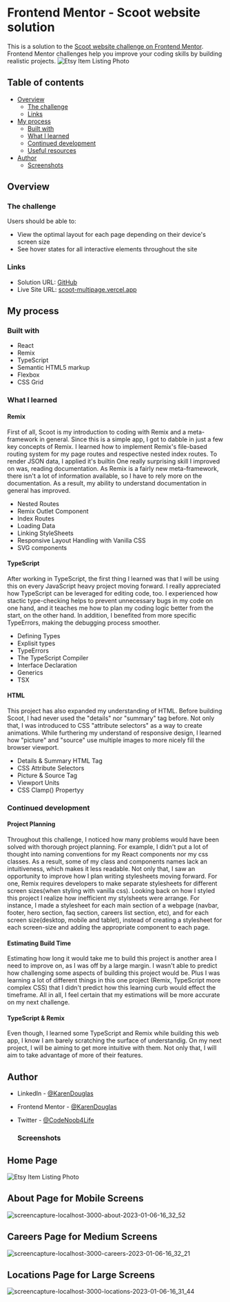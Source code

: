 # Frontend Mentor - Scoot website solution

This is a solution to the [Scoot website challenge on Frontend Mentor](https://www.frontendmentor.io/challenges/scoot-multipage-website-N76alNPRJ). Frontend Mentor challenges help you improve your coding skills by building realistic projects. 
![Etsy Item Listing Photo](https://user-images.githubusercontent.com/79128405/213305855-3d7fb471-93c9-405a-a4c1-41e78f147806.png)
## Table of contents

- [Overview](#overview)
  - [The challenge](#the-challenge)
  - [Links](#links)
- [My process](#my-process)
  - [Built with](#built-with)
  - [What I learned](#what-i-learned)
  - [Continued development](#continued-development)
  - [Useful resources](#useful-resources)
- [Author](#author)
  - [Screenshots](#screenshots)




## Overview

### The challenge

Users should be able to:

- View the optimal layout for each page depending on their device's screen size
- See hover states for all interactive elements throughout the site



### Links

- Solution URL: [GitHub](https://github.com/KarenDouglas/Scoot-Multipage-Website)
- Live Site URL: [scoot-multipage.vercel.app](https://scoot-multipage.vercel.app/)

## My process

### Built with

- React
- Remix
- TypeScript
- Semantic HTML5 markup
- Flexbox
- CSS Grid

### What I learned
 
#### Remix
  First of all, Scoot is my introduction to coding with Remix and a meta-framework in general. Since this is a simple app, I got to dabble in just a few key concepts of Remix. I learned how to implement Remix's file-based routing system for my page routes and respective nested index routes.  To render JSON data, I applied it's builtin  One really surprising skill I improved on was, reading documentation. As Remix is a fairly new meta-framework, there isn't a lot of information available, so I have to rely more on the documentation. As a result, my ability to understand documentation in general has improved.

-  Nested Routes
-  Remix Outlet Component
-  Index Routes 
-  Loading Data
-  Linking StyleSheets
-  Responsive Layout Handling with Vanilla CSS
-  SVG components

#### TypeScript
  After working in TypeScript, the first thing I learned was that I will be using this on every JavaScript heavy project  moving forward. I really appreciated how TypeScript can be leveraged for editing code, too. I experienced how stactic type-checking helps to prevent unnecessary bugs in my code on one hand, and it teaches me how to plan my coding logic better from the start, on the other hand. In addition, I benefited from more specific TypeErrors, making the debugging process smoother.

- Defining Types
- Explisit types
- TypeErrors
- The TypeScript Compiler
- Interface Declaration
- Generics
- TSX

#### HTML
This project has also expanded my understanding of HTML. Before building Scoot, I had never used the "details" nor "summary" tag before. Not only that, I was introduced to CSS "attribute selectors" as a way to create animations. While furthering my understand of responsive design, I learned how "picture" and "source"  use multiple images to more nicely fill the browser viewport.
- Details & Summary HTML Tag
- CSS Attribute Selectors
- Picture & Source Tag
- Viewport Units
- CSS Clamp() Propertyy

### Continued development

#### Project Planning
  Throughout this challenge, I noticed how many problems would have been solved with thorough project planning. For example, I didn't put a lot of thought into naming conventions for my React components nor  my css classes. As a result, some of my class and components names lack an intuitiveness, which makes it less readable. 
  Not only that, I saw an opportunity to improve how I plan writing stylesheets moving forward. For one, Remix requires developers to make separate stylesheets for different screen sizes(when styling with vanilla css). Looking back on how I styled this project I realize how inefficient my stylsheets were arrange. For instance, I made a stylesheet for each main section of a webpage (navbar, footer, hero section, faq section, careers list section, etc), and for each screen size(desktop, mobile and tablet), instead of creating a stylesheet for each screen-size and adding the appropriate component to each page. 

#### Estimating Build Time
   Estimating how long it would take me to build this project is another area I need to improve on, as I was off by a large margin. I wasn't able to predict how challenging some aspects of building this project would be. Plus I was learning a lot of different things in this one project (Remix, TypeScript more complex CSS) that I didn't predict how this learning curb would effect the timeframe. All in all, I feel certain that my estimations will be more accurate on my next challenge.    

#### TypeScript & Remix
  Even though, I learned some TypeScript and Remix while building this web app, I know I am barely scratching the surface of understandig. On my next project, I will be aiming to get more intuitive with them. Not only that, I will aim to take advantage of more of their features.


## Author

- LinkedIn - [@KarenDouglas](https://www.linkedin.com/in/karen-douglas-344974246/)
- Frontend Mentor - [@KarenDouglas](https://www.frontendmentor.io/profile/KarenDouglas)
- Twitter - [@CodeNoob4Life](https://twitter.com/CodeNoob4Life)

  ### Screenshots
## Home Page
![Etsy Item Listing Photo](https://user-images.githubusercontent.com/79128405/213305855-3d7fb471-93c9-405a-a4c1-41e78f147806.png)

## About Page for Mobile Screens
![screencapture-localhost-3000-about-2023-01-06-16_32_52](https://user-images.githubusercontent.com/79128405/211112346-1ce9e7ec-3057-47af-8c6c-d5ca28971ce0.png)

## Careers Page for Medium Screens
![screencapture-localhost-3000-careers-2023-01-06-16_32_21](https://user-images.githubusercontent.com/79128405/211112410-ebb2bf8e-4b4a-4e7e-bd37-d1dfb0a519d8.png)

## Locations Page for Large Screens
![screencapture-localhost-3000-locations-2023-01-06-16_31_44](https://user-images.githubusercontent.com/79128405/211112520-f4e84d96-9069-4a6f-bd54-9dcff8a7f574.png)





